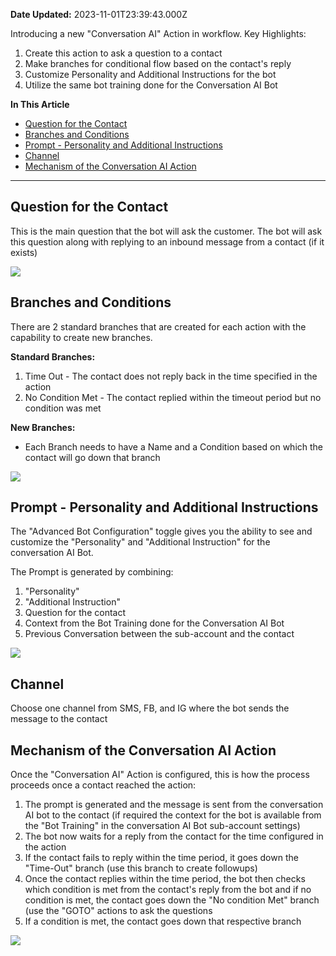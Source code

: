 **Date Updated:** 2023-11-01T23:39:43.000Z

Introducing a new "Conversation AI" Action in workflow. Key Highlights:

1. Create this action to ask a question to a contact
2. Make branches for conditional flow based on the contact's reply
3. Customize Personality and Additional Instructions for the bot
4. Utilize the same bot training done for the Conversation AI Bot

  
**In This Article**

* [Question for the Contact](#Question-for-the-Contact)
* [Branches and Conditions](#Branches-and-Conditions)
* [Prompt - Personality and Additional Instructions](#Prompt---Personality-and-Additional-Instructions)
* [Channel](#Channel)
* [Mechanism of the Conversation AI Action](#Mechanism-of-the-Conversation-AI-Action)

---

## Question for the Contact

This is the main question that the bot will ask the customer. The bot will ask this question along with replying to an inbound message from a contact (if it exists)

![](https://s3.amazonaws.com/cdn.freshdesk.com/data/helpdesk/attachments/production/155011629750/original/D9txmAZroTZoo3LM2ctH5_eC8D2NgOgcqQ.png?1698861742)

  
## Branches and Conditions

There are 2 standard branches that are created for each action with the capability to create new branches.

  
**Standard Branches:**

1. Time Out - The contact does not reply back in the time specified in the action
2. No Condition Met - The contact replied within the timeout period but no condition was met

**New Branches:**

* Each Branch needs to have a Name and a Condition based on which the contact will go down that branch

![](https://s3.amazonaws.com/cdn.freshdesk.com/data/helpdesk/attachments/production/155011629774/original/JydXp7GGvJhUMlZW_oarkt5TDgHQ3A-WCA.png?1698861775)

  
## Prompt - Personality and Additional Instructions

The "Advanced Bot Configuration" toggle gives you the ability to see and customize the "Personality" and "Additional Instruction" for the conversation AI Bot.

  
The Prompt is generated by combining:

1. "Personality"
2. "Additional Instruction"
3. Question for the contact
4. Context from the Bot Training done for the Conversation AI Bot
5. Previous Conversation between the sub-account and the contact

![](https://s3.amazonaws.com/cdn.freshdesk.com/data/helpdesk/attachments/production/155011629821/original/l7iOsPSjbMzPF-lW4i6cDrL0MzI_ydwOQg.png?1698861814)

  
## Channel

Choose one channel from SMS, FB, and IG where the bot sends the message to the contact

  
## Mechanism of the Conversation AI Action

Once the "Conversation AI" Action is configured, this is how the process proceeds once a contact reached the action:

1. The prompt is generated and the message is sent from the conversation AI bot to the contact (if required the context for the bot is available from the "Bot Training" in the conversation AI Bot sub-account settings)
2. The bot now waits for a reply from the contact for the time configured in the action
3. If the contact fails to reply within the time period, it goes down the "Time-Out" branch (use this branch to create followups)
4. Once the contact replies within the time period, the bot then checks which condition is met from the contact's reply from the bot and if no condition is met, the contact goes down the "No condition Met" branch (use the "GOTO" actions to ask the questions
5. If a condition is met, the contact goes down that respective branch

![](https://s3.amazonaws.com/cdn.freshdesk.com/data/helpdesk/attachments/production/155011629842/original/by_XAyNR8WGAm095g2xckwE20M9oTw6-zQ.png?1698861854)
  
  
